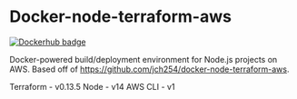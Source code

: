 # Docker-node-terraform-aws

[![Dockerhub badge](http://dockeri.co/image/elliottcrifasi/docker-node-terraform-aws)](https://hub.docker.com/r/elliottcrifasi/docker-node-terraform-aws)

Docker-powered build/deployment environment for Node.js projects on AWS. Based off of https://github.com/jch254/docker-node-terraform-aws. 

Terraform - v0.13.5
Node - v14
AWS CLI - v1
